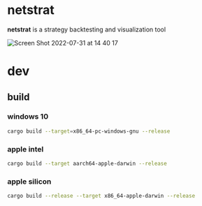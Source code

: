 # netstrat
**netstrat** is a strategy backtesting and visualization tool


![Screen Shot 2022-07-31 at 14 40 17](https://user-images.githubusercontent.com/32969427/182022345-0fd69e39-8f62-4aa0-a1cf-511cc2c36c21.png)


# dev
## build
### windows 10
```bash
cargo build --target=x86_64-pc-windows-gnu --release
```
### apple intel
```bash
cargo build --target aarch64-apple-darwin --release
```
### apple silicon
```bash
cargo build --release --target x86_64-apple-darwin --release
```
